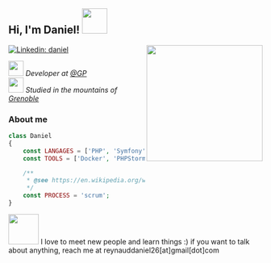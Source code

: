 <h2> Hi, I'm Daniel! <img src="https://pic.funnygifsbox.com/uploads/2020/10/funnygifsbox.com-2020-10-28-07-40-32-39.gif" width="50"></h2>

<img align='right' src="https://avataaars.io/?avatarStyle=Circle&topType=NoHair&accessoriesType=Blank&facialHairType=BeardLight&facialHairColor=BrownDark&clotheType=GraphicShirt&clotheColor=Heather&graphicType=Deer&eyeType=Happy&eyebrowType=DefaultNatural&mouthType=Default&skinColor=Pale" width="230">

[![Linkedin: daniel](https://img.shields.io/badge/-daniel-blue?style=flat-square&logo=Linkedin&logoColor=white&link=https://www.linkedin.com/in/reynadan/)](https://www.linkedin.com/in/reynadan/)


<p>
  <em>
    <img src="https://static.atgp.net/img/logo/logo.2f701a1f9c77.svg" width="30">
      Developer at <a href="https://www.atgp.net/">@GP</a>
    </br>
    <img src="https://favicon-ksup.univ-grenoble-alpes.fr/SITEUI/apple-icon-60x60.png" width="30"> 
      Studied in the mountains of <a href="https://www.univ-grenoble-alpes.fr/">Grenoble</a>
   </em>
</p>

###  About me
```php
class Daniel
{
    const LANGAGES = ['PHP', 'Symfony', 'HTML/CSS', 'JS', 'Mysql'];
    const TOOLS = ['Docker', 'PHPStorm', 'Yarn', 'Sass'];

    /**
     * @see https://en.wikipedia.org/wiki/Scrum_(software_development)
     */
    const PROCESS = 'scrum';
}
```
  <img src="https://pic.funnygifsbox.com/uploads/2020/10/funnygifsbox.com-2020-10-28-07-40-29-77.gif" width="60">
  I love to meet new people and learn things :) if you want to talk about anything, reach me at reynauddaniel26[at]gmail[dot]com
